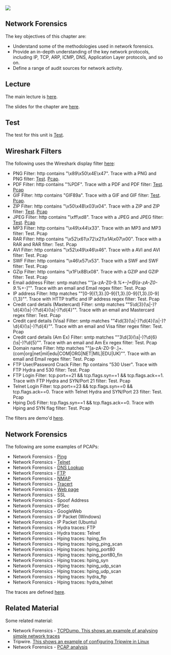 <img src="https://github.com/billbuchanan/csn09112/blob/master/zadditional/top_csn09112.png"/>

## Network Forensics
The key objectives of this chapter are:

* Understand some of the methodologies used in network forensics.
* Provide an in-depth understanding of the key network protocols, including IP, TCP, ARP, ICMP, DNS, Application Layer protocols, and so on.
* Define a range of audit sources for network activity.

## Lecture
The main lecture is [here](https://www.youtube.com/watch?v=pEfejwf_M80).

The slides for the chapter are [here](https://asecuritysite.com/public/ch06_networks.ppsx).

## Test

The test for this unit is [Test](https://asecuritysite.com/tests/tests?sortBy=cyberdata06).

## Wireshark Filters
The following uses the Wireshark display filter [here](https://asecuritysite.com/subjects/chapter20):
* PNG Filter: http contains "\x89\x50\x4E\x47". Trace with a PNG and PNG filter: [Test](https://asecuritysite.com/forensics/tshark?fname=with_png.pcap&rulesname=http%20contains%20%2289%3A50%3A4E%3A47%22). [Pcap](https://asecuritysite.com/log/with_png.zip).
* PDF Filter: http contains "%PDF". Trace with a PDF and PDF filter: [Test](https://asecuritysite.com/forensics/tshark?fname=with_pdf.pcap&rulesname=http%20contains%20%5C%22%25PDF%5C%22). [Pcap](https://asecuritysite.com/log/with_pdf.zip)
* GIF Filter: http contains "GIF89a". Trace with a GIF and GIF filter: [Test](https://asecuritysite.com/forensics/tshark?fname=with_gif.pcap&rulesname=http%20contains%20%22GIF89a%22). [Pcap](https://asecuritysite.com/log/with_gif.zip).
* ZIP Filter: http contains "\x50\x4B\x03\x04". Trace with a ZIP and ZIP filter: [Test](https://asecuritysite.com/forensics/tshark?fname=with_zip.pcap&rulesname=http%20contains%20%2250%3A4B%3A03%3A04%22). [Pcap](https://asecuritysite.com/log/with_zip.zip)
* JPEG Filter: http contains "\xff\xd8". Trace with a JPEG and JPEG filter: [Test](https://asecuritysite.com/forensics/tshark?fname=with_jpg.pcap&rulesname=http%20contains%20%22ff%3Ad8%22). [Pcap](https://asecuritysite.com/log/with_jpg.zip)
* MP3 Filter: http contains "\x49\x44\x33". Trace with an MP3 and MP3 filter: Test. Pcap
* RAR Filter: http contains "\x52\x61\x72\x21\x1A\x07\x00". Trace with a RAR and RAR filter: Test. Pcap
* AVI Filter: http contains "\x52\x49\x46\x46". Trace with a AVI and AVI filter: Test. Pcap
* SWF Filter: http contains "\x46\x57\x53". Trace with a SWF and SWF filter: Test. Pcap
* GZip Filter: http contains "\x1F\x8B\x08". Trace with a GZIP and GZIP filter: Test. Pcap
* Email address Filter: smtp matches ""[a-zA-Z0-9._%+-]+@[a-zA-Z0-9._%+-]"". Trace with an email and Email regex filter: Test. Pcap
* IP address Filter: http matches ""[0-9]{1,3}\.[0-9]{1,3}\.[0-9]{1,3}.[0-9]{1,3}"". Trace with HTTP traffic and IP address regex filter: Test. Pcap
* Credit card details (Mastercard) Filter: smtp matches ""5\\d{3}(\\s|-)?\\d{4}(\\s|-)?\\d{4}(\\s|-)?\\d{4}"". Trace with an email and Mastercard regex filter: Test. Pcap
* Credit card details (Visa) Filter: smtp matches ""4\\d{3}(\\s|-)?\\d{4}(\\s|-)?\\d{4}(\\s|-)?\\d{4}"". Trace with an email and Visa filter regex filter: Test. Pcap
* Credit card details (Am Ex) Filter: smtp matches ""3\\d{3}(\\s|-)?\\d{6}(\\s|-)?\\d{5}"". Trace with an email and Am Ex regex filter: Test. Pcap
* Domain name Filter: http matches ""[a-zA-Z0-9\-\.]+\.(com|org|net|mil|edu|COM|ORG|NET|MIL|EDU|UK)"". Trace with an email and Email regex filter: Test. Pcap
* FTP User/Password Crack Filter: ftp contains \"530 User\". Trace with FTP Hydra and 530 filter: Test. Pcap
* FTP Login Filter: tcp.port==21 && tcp.flags.syn==1 && tcp.flags.ack==1. Trace with FTP Hydra and SYN/Port 21 filter: Test. Pcap
* Telnet Login Filter: tcp.port==23 && tcp.flags.syn==0 && tcp.flags.ack==0. Trace with Telnet Hydra and SYN/Port 23 filter: Test. Pcap
* Hping DoS Filter: tcp.flags.syn==1 && tcp.flags.ack==0. Trace with Hping and SYN flag filter: Test. Pcap



The filters are demo'd [here](https://asecuritysite.com/subjects/chapter20).

## Network Forensics
The following are some examples of PCAPs:

* Network Forensics - [Ping](https://asecuritysite.com/forensics/net?sortBy=video%3Aasecuritysite.com%2Flog%2Fping.txt)
* Network Forensics - [Telnet](https://asecuritysite.com/forensics/net?sortBy=video%3Aasecuritysite.com%2Flog%2Ftelnet.txt)
* Network Forensics - [DNS Lookup](https://asecuritysite.com/forensics/net?sortBy=video%3Aasecuritysite.com%2Flog%2Fdnslookup.txt)
* Network Forensics - [FTP](https://asecuritysite.com/forensics/net?sortBy=video%3Aasecuritysite.com%2Flog%2Fftp.txt)
* Network Forensics - [NMAP](https://asecuritysite.com/forensics/net?sortBy=video%3Aasecuritysite.com%2Flog%2Fnmap.txt)
* Network Forensics - [Tracert](https://asecuritysite.com/forensics/net?sortBy=video%3Aasecuritysite.com%2Flog%2Ftracert.txt)
* Network Forensics - [Web page](https://asecuritysite.com/forensics/net?sortBy=video%3Aasecuritysite.com%2Flog%2Fwebpage.txt)
* Network Forensics - SSL
* Network Forensics - Spoof Address
* Network Forensics - IPSec
* Network Forensics - GoogleWeb
* Network Forensics - IP Packet (Windows)
* Network Forensics - IP Packet (Ubuntu)
* Network Forensics - Hydra traces: FTP
* Network Forensics - Hydra traces: Telnet
* Network Forensics - Hping traces: hping_fin
* Network Forensics - Hping traces: hping_ping_scan
* Network Forensics - Hping traces: hping_port80
* Network Forensics - Hping traces: hping_port80_fin
* Network Forensics - Hping traces: hping_syn
* Network Forensics - Hping traces: hping_udp_scan
* Network Forensics - Hping traces: hping_udp_scan
* Network Forensics - Hping traces: hydra_ftp
* Network Forensics - Hping traces: hydra_telnet

The traces are defined [here](https://asecuritysite.com/forensics/pcap).

## Related Material
Some related material:

* Network Forensics - [TCPDump. This shows an example of analysing simple network traces](https://asecuritysite.com/information/videos?sortBy=video%3Abuchananweb.co.uk%2Fadv_security_and_network_forensics%2Ftcpdump01%2Ftcpdump01.htm)
* Tripwire. [This shows an example of configuring Tripwire in Linux](https://asecuritysite.com/information/videos?sortBy=video%3Awww.youtube.com%2Fembed%2FMvMnwDeXvZo%3Fhd%3D1%3Frel%3D0)
* Network Forensics - [PCAP analysis](https://asecuritysite.com/forensics/pcap)



